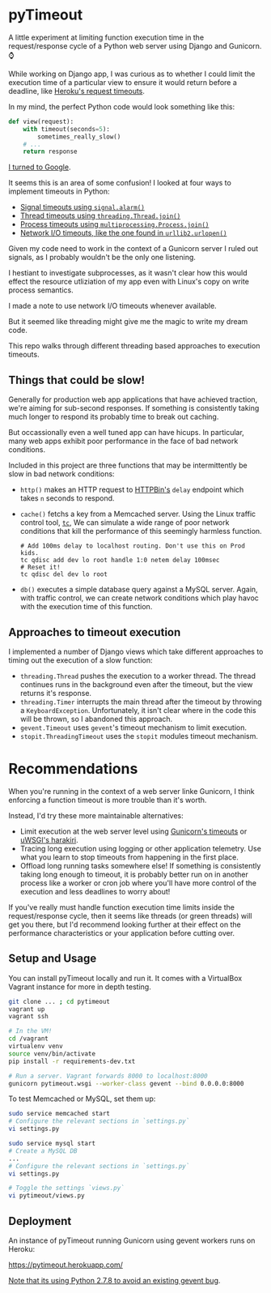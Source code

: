 # pyTimeout

A little experiment at limiting function execution time in the request/response
cycle of a Python web server using Django and Gunicorn. ⌚

While working on Django app, I was curious as to whether I could limit the
execution time of a particular view to ensure it would return before a deadline,
like [Heroku's request timeouts](https://devcenter.heroku.com/articles/request-timeout#timeout-behavior).

In my mind, the perfect Python code would look something like this:

```python
def view(request):
    with timeout(seconds=5):
        sometimes_really_slow()
    # ...
    return response
```

[I turned to Google](https://www.google.ca/search?q=python+timeouts).

It seems this is an area of some confusion! I looked at four ways to implement
timeouts in Python:

* [Signal timeouts using `signal.alarm()`](https://docs.python.org/2/library/signal.html#signal.alarm)
* [Thread timeouts using `threading.Thread.join()`](https://docs.python.org/2/library/threading.html#threading.Thread.join)
* [Process timeouts using `multiprocessing.Process.join()`](https://docs.python.org/2/library/multiprocessing.html#multiprocessing.Process.join)
* [Network I/O timeouts, like the one found in `urllib2.urlopen()`](https://docs.python.org/2/library/urllib2.html#urllib2.urlopen)

Given my code need to work in the context of a Gunicorn server I ruled out
signals, as I probably wouldn't be the only one listening.

I hestiant to investigate subprocesses, as it wasn't clear how this would effect
the resource utliziation of my app even with Linux's copy on write process
semantics.

I made a note to use network I/O timeouts whenever available.

But it seemed like threading might give me the magic to write my dream code.

This repo walks through different threading based approaches to execution
timeouts.

## Things that could be slow!

Generally for production web app applications that have achieved traction, we're
aiming for sub-second responses. If something is consistently taking much longer
to respond its probably time to break out caching.

But occassionally even a well tuned app can have hicups. In particular, many
web apps exhibit poor performance in the face of bad network conditions.

Included in this project are three functions that may be intermittently be slow
in bad network conditions:

* `http()` makes an HTTP request to [HTTPBin's](https://httpbin.org) `delay`
  endpoint which takes `n` seconds to respond.
* `cache()` fetchs a key from a Memcached server. Using the Linux traffic control
  tool, [`tc`](http://tldp.org/HOWTO/Traffic-Control-HOWTO/intro.html), We can
  simulate a wide range of poor network conditions that kill the performance of
  this seemingly harmless function.
  
  ```shell
  # Add 100ms delay to localhost routing. Don't use this on Prod kids.
  tc qdisc add dev lo root handle 1:0 netem delay 100msec
  # Reset it!
  tc qdisc del dev lo root
  ```
  
* `db()` executes a simple database query against a MySQL server. Again, with
  traffic control, we can create network conditions which play havoc with the
  execution time of this function.

## Approaches to timeout execution

I implemented a number of Django views which take different approaches to timing
out the execution of a slow function:

* `threading.Thread` pushes the execution to a worker thread. The thread continues
  runs in the background even after the timeout, but the view returns it's response.
* `threading.Timer` interrupts the main thread after the timeout by throwing a
  `KeyboardException`. Unfortunately, it isn't clear where in the code this will
  be thrown, so I abandoned this approach.
* `gevent.Timeout` uses `gevent`'s timeout mechanism to limit execution.
* `stopit.ThreadingTimeout` uses the `stopit` modules timeout mechanism.

# Recommendations

When you're running in the context of a web server linke Gunicorn, I think
enforcing a function timeout is more trouble than it's worth.

Instead, I'd try these more maintainable alternatives:

- Limit execution at the web server level using [Gunicorn's timeouts](http://docs.gunicorn.org/en/develop/configure.html#timeout)
  or [uWSGI's harakiri](http://uwsgi-docs.readthedocs.org/en/latest/Options.html#harakiri).
- Tracing long execution using logging or other application telemetry. Use what
  you learn to stop timeouts from happening in the first place.
- Offload long running tasks somewhere else! If something is consistently taking
  long enough to timeout, it is probably better run on in another process like
  a worker or cron job where you'll have more control of the execution and less
  deadlines to worry about!

If you've really must handle function execution time limits inside the
request/response cycle, then it seems like threads (or green threads) will get
you there, but I'd recommend looking further at their effect on the performance
characteristics or your application before cutting over.

## Setup and Usage

You can install pyTimeout locally and run it. It comes with a VirtualBox Vagrant
instance for more in depth testing.

```bash
git clone ... ; cd pytimeout
vagrant up
vagrant ssh

# In the VM!
cd /vagrant
virtualenv venv
source venv/bin/activate
pip install -r requirements-dev.txt

# Run a server. Vagrant forwards 8000 to localhost:8000
gunicorn pytimeout.wsgi --worker-class gevent --bind 0.0.0.0:8000
```

To test Memcached or MySQL, set them up:

```bash
sudo service memcached start
# Configure the relevant sections in `settings.py`
vi settings.py

sudo service mysql start
# Create a MySQL DB
...
# Configure the relevant sections in `settings.py`
vi settings.py

# Toggle the settings `views.py`
vi pytimeout/views.py
```

## Deployment

An instance of pyTimeout running Gunicorn using gevent workers runs on Heroku:

https://pytimeout.herokuapp.com/

[Note that its using Python 2.7.8 to avoid an existing gevent bug](https://github.com/gevent/gevent/issues/477).
